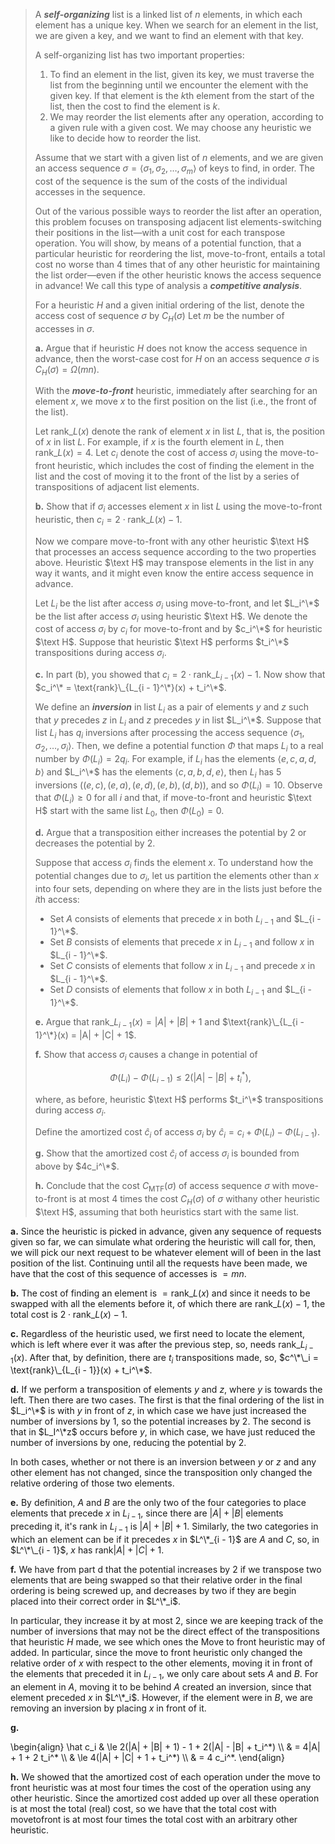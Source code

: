 > A ***self-organizing*** list is a linked list of $n$ elements, in which each element has a unique key. When we search for an element in the list, we are given a key, and we want to find an element with that key.
>
> A self-organizing list has two important properties:
>
> 1. To find an element in the list, given its key, we must traverse the list from the beginning until we encounter the element with the given key. If that element is the $k$th element from the start of the list, then the cost to find the element is $k$.
> 2. We may reorder the list elements after any operation, according to a given rule with a given cost. We may choose any heuristic we like to decide how to reorder the list.
>
> Assume that we start with a given list of $n$ elements, and we are given an access sequence $\sigma = \langle \sigma_1, \sigma_2, \ldots, \sigma_m \rangle$ of keys to find, in order. The cost of the sequence is the sum of the costs of the individual accesses in the sequence.
>
> Out of the various possible ways to reorder the list after an operation, this problem focuses on transposing adjacent list elements-switching their positions in the list—with a unit cost for each transpose operation. You will show, by means of a potential function, that a particular heuristic for reordering the list, move-to-front, entails a total cost no worse than 4 times that of any other heuristic for maintaining the list order—even if the other heuristic knows the access sequence in advance! We call this type of analysis a ***competitive analysis***.
>
> For a heuristic $H$ and a given initial ordering of the list, denote the access cost of sequence $\sigma$ by $C_H(\sigma)$ Let $m$ be the number of accesses in $\sigma$.
>
> **a.** Argue that if heuristic $H$ does not know the access sequence in advance, then the worst-case cost for $H$ on an access sequence $\sigma$ is $C_H(\sigma) = \Omega(mn)$.
>
> With the ***move-to-front*** heuristic, immediately after searching for an element $x$, we move $x$ to the first position on the list (i.e., the front of the list).
>
> Let $\text{rank}\_L(x)$ denote the rank of element $x$ in list $L$, that is, the position of $x$ in list $L$. For example, if $x$ is the fourth element in $L$, then $\text{rank}\_L(x) = 4$. Let $c_i$ denote the cost of access $\sigma_i$ using the move-to-front heuristic, which includes the cost of finding the element in the list and the cost of moving it to the front of the list by a series of transpositions of adjacent list elements.
>
> **b.** Show that if $\sigma_i$ accesses element $x$ in list $L$ using the move-to-front heuristic, then $c_i = 2 \cdot \text{rank}\_L(x) - 1$.
>
> Now we compare move-to-front with any other heuristic $\text H$ that processes an access sequence according to the two properties above. Heuristic $\text H$ may transpose elements in the list in any way it wants, and it might even know the entire access sequence in advance.
>
> Let $L_i$ be the list after access $\sigma_i$ using move-to-front, and let $L_i^\*$ be the list after access $\sigma_i$ using heuristic $\text H$. We denote the cost of access $\sigma_i$ by $c_i$ for move-to-front and by $c_i^\*$ for heuristic $\text H$. Suppose that heuristic $\text H$ performs $t_i^\*$ transpositions during access $\sigma_i$.
>
> **c.** In part (b), you showed that $c_i = 2 \cdot \text{rank}\_{L_{i - 1}}(x) - 1$. Now show that $c_i^\* = \text{rank}\_{L_{i - 1}^\*}(x) + t_i^\*$.
>
> We define an ***inversion*** in list $L_i$ as a pair of elements $y$ and $z$ such that $y$ precedes $z$ in $L_i$ and $z$ precedes $y$ in list $L_i^\*$. Suppose that list $L_i$ has $q_i$ inversions after processing the access sequence $\langle \sigma_1, \sigma_2, \ldots, \sigma_i \rangle$. Then, we define a potential function $\Phi$ that maps $L_i$ to a real number by $\Phi(L_i) = 2q_i$. For example, if $L_i$ has the elements $\langle e, c, a, d, b \rangle$ and $L_i^\*$ has the elements $\langle c, a, b, d, e \rangle$, then $L_i$ has 5 inversions $((e, c), (e, a), (e, d), (e, b), (d, b))$, and so $\Phi(L_i) = 10$. Observe that $\Phi(L_i) \ge 0$ for all $i$ and that, if move-to-front and heuristic $\text H$ start with the same list $L_0$, then $\Phi(L_0) = 0$.
>
> **d.** Argue that a transposition either increases the potential by $2$ or decreases the potential by $2$.
>
> Suppose that access $\sigma_i$ finds the element $x$. To understand how the potential changes due to $\sigma_i$, let us partition the elements other than $x$ into four sets, depending on where they are in the lists just before the $i$th access:
>
> - Set $A$ consists of elements that precede $x$ in both $L_{i - 1}$ and $L_{i - 1}^\*$.
> - Set $B$ consists of elements that precede $x$ in $L_{i - 1}$ and follow $x$ in $L_{i - 1}^\*$.
> - Set $C$ consists of elements that follow $x$ in $L_{i - 1}$ and precede $x$ in $L_{i - 1}^\*$.
> - Set $D$ consists of elements that follow $x$ in both $L_{i - 1}$ and $L_{i - 1}^\*$.
>
> **e.** Argue that $\text{rank}\_{L_{i - 1}}(x) = |A| + |B| + 1$ and $\text{rank}\_{L_{i - 1}^\*}(x) = |A| + |C| + 1$.
>
> **f.** Show that access $\sigma_i$ causes a change in potential of
>
> $$\Phi(L_i) - \Phi(L_{i - 1}) \le 2(|A| - |B| + t_i^*),$$
>
> where, as before, heuristic $\text H$ performs $t_i^\*$ transpositions during access $\sigma_i$.
>
> Define the amortized cost $\hat c_i$ of access $\sigma_i$ by $\hat c_i = c_i + \Phi(L_i) - \Phi(L_{i - 1})$.
>
> **g.** Show that the amortized cost $\hat c_i$ of access $\sigma_i$ is bounded from above by $4c_i^\*$.
>
> **h.** Conclude that the cost $C_{\text{MTF}}(\sigma)$ of access sequence $\sigma$ with move-to-front is at most $4$ times the cost $C_H(\sigma)$ of $\sigma$ withany other heuristic $\text H$, assuming that both heuristics start with the same list.

**a.** Since the heuristic is picked in advance, given any sequence of requests given so far, we can simulate what ordering the heuristic will call for, then, we will pick our next request to be whatever element will of been in the last position of the list. Continuing until all the requests have been made, we have that the cost of this sequence of accesses is $= mn$.

**b.** The cost of finding an element is $= \text{rank}\_L(x)$ and since it needs to be swapped with all the elements before it, of which there are $\text{rank}\_L(x) - 1$, the total cost is $2 \cdot \text{rank}\_L(x) - 1$.

**c.** Regardless of the heuristic used, we first need to locate the element, which is left where ever it was after the previous step, so, needs $\text{rank}\_{L_{i - 1}}(x)$. After that, by definition, there are $t_i$ transpositions made, so, $c^\*\_i = \text{rank}\_{L_{i - 1}}(x) + t_i^\*$.

**d.** If we perform a transposition of elements $y$ and $z$, where $y$ is towards the left. Then there are two cases. The first is that the final ordering of the list in $L_i^\*$ is with $y$ in front of $z$, in which case we have just increased the number of inversions by $1$, so the potential increases by $2$. The second is that in $L_I^\*z$ occurs before $y$, in which case, we have just reduced the number of inversions by one, reducing the potential by $2$. 

In both cases, whether or not there is an inversion between $y$ or $z$ and any other element has not changed, since the transposition only changed the relative ordering of those two elements.

**e.** By definition, $A$ and $B$ are the only two of the four categories to place elements that precede $x$ in $L_{i - 1}$, since there are $|A| + |B|$ elements preceding it, it's rank in $L_{i - 1}$ is $|A| + |B| + 1$. Similarly, the two categories in which an element can be if it precedes $x$ in $L^\*_{i - 1}$ are $A$ and $C$, so, in $L^\*\_{i - 1}$, $x$ has $\text{rank} |A| + |C| + 1$.

**f.** We have from part d that the potential increases by $2$ if we transpose two elements that are being swapped so that their relative order in the final ordering is being screwed up, and decreases by two if they are begin placed into their correct order in $L^\*_i$. 

In particular, they increase it by at most $2$, since we are keeping track of the number of inversions that may not be the direct effect of the transpositions that heuristic $H$ made, we see which ones the Move to front heuristic may of added. In particular, since the move to front heuristic only changed the relative order of $x$ with respect to the other elements, moving it in front of the elements that preceded it in $L_{i - 1}$, we only care about sets $A$ and $B$. For an element in $A$, moving it to be behind $A$ created an inversion, since that element preceded $x$ in $L^\*_i$. However, if the element were in $B$, we are removing an inversion by placing $x$ in front of it.

**g.**

\begin{align}
\hat c_i & \le 2(|A| + |B| + 1) - 1 + 2(|A| - |B| + t_i^\*) \\\\
         & =   4|A| + 1 + 2 t_i^\* \\\\
         & \le 4(|A| + |C| + 1 + t_i^\*) \\\\
         & =   4 c_i^\*.
\end{align}

**h.** We showed that the amortized cost of each operation under the move to front heuristic was at most four times the cost of the operation using any other heuristic. Since the amortized cost added up over all these operation is at most the total (real) cost, so we have that the total cost with movetofront is at most four times the total cost with an arbitrary other heuristic.
